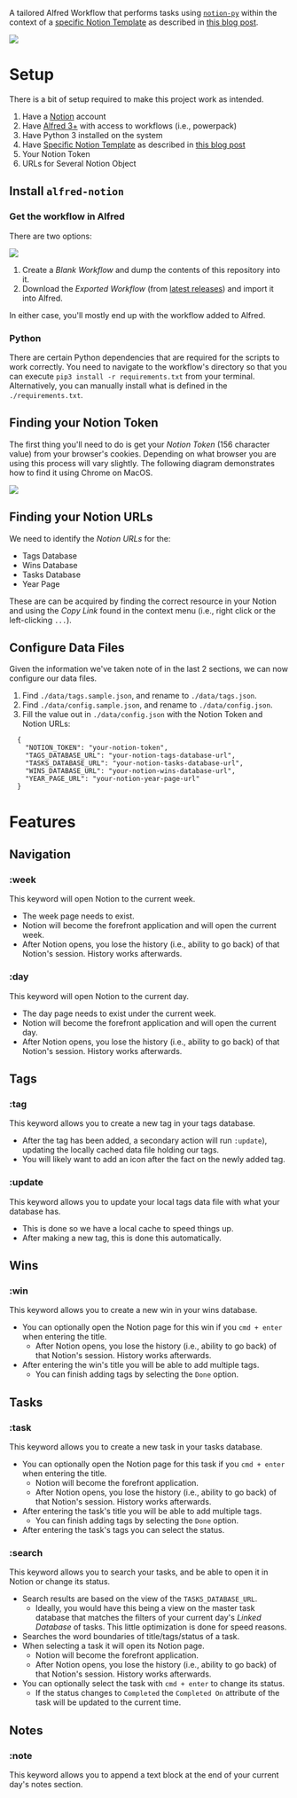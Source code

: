 A tailored Alfred Workflow that performs tasks using [`notion-py`](https://github.com/jamalex/notion-py) within the context of a [specific Notion Template](https://www.notion.so/Week-Template-0a7ac4d03082417c929176b5ea1df07e) as described in [this blog post](https://kevinjalbert.com/my-weekly-notion-setup/).

![](./alfred-notion-demo.gif)

# Setup

There is a bit of setup required to make this project work as intended.

1. Have a [Notion](https://www.notion.so/) account
2. Have [Alfred 3+](https://www.alfredapp.com/) with access to workflows (i.e., powerpack)
3. Have Python 3 installed on the system
4. Have [Specific Notion Template](https://www.notion.so/Week-Template-0a7ac4d03082417c929176b5ea1df07e) as described in [this blog post](https://kevinjalbert.com/my-weekly-notion-setup/)
5. Your Notion Token
6. URLs for Several Notion Object

## Install `alfred-notion`

### Get the workflow in Alfred

There are two options:

![](./workflow.png)

1. Create a _Blank Workflow_ and dump the contents of this repository into it.
2. Download the _Exported Workflow_ (from [latest releases](https://github.com/kevinjalbert/alfred-notion/releases)) and import it into Alfred.

In either case, you'll mostly end up with the workflow added to Alfred.

### Python

There are certain Python dependencies that are required for the scripts to work correctly. You need to navigate to the workflow's directory so that you can execute `pip3 install -r requirements.txt` from your terminal. Alternatively, you can manually install what is defined in the `./requirements.txt`.

## Finding your Notion Token

The first thing you'll need to do is get your _Notion Token_ (156 character value) from your browser's cookies. Depending on what browser you are using this process will vary slightly. The following diagram demonstrates how to find it using Chrome on MacOS.

![](./notion-token.png)

## Finding your Notion URLs

We need to identify the _Notion URLs_ for the:

- Tags Database
- Wins Database
- Tasks Database
- Year Page

These are can be acquired by finding the correct resource in your Notion and using the _Copy Link_ found in the context menu (i.e., right click or the left-clicking `...`).

## Configure Data Files

Given the information we've taken note of in the last 2 sections, we can now configure our data files.

1. Find `./data/tags.sample.json`, and rename to `./data/tags.json`.
2. Find `./data/config.sample.json`, and rename to `./data/config.json`.
3. Fill the value out in `./data/config.json` with the Notion Token and Notion URLs:

```
  {
    "NOTION_TOKEN": "your-notion-token",
    "TAGS_DATABASE_URL": "your-notion-tags-database-url",
    "TASKS_DATABASE_URL": "your-notion-tasks-database-url",
    "WINS_DATABASE_URL": "your-notion-wins-database-url",
    "YEAR_PAGE_URL": "your-notion-year-page-url"
  }
```

# Features

## Navigation

### :week

This keyword will open Notion to the current week.

- The week page needs to exist.
- Notion will become the forefront application and will open the current week.
- After Notion opens, you lose the history (i.e., ability to go back) of that Notion's session. History works afterwards.

### :day

This keyword will open Notion to the current day.

- The day page needs to exist under the current week.
- Notion will become the forefront application and will open the current day.
- After Notion opens, you lose the history (i.e., ability to go back) of that Notion's session. History works afterwards.

## Tags

### :tag

This keyword allows you to create a new tag in your tags database.

- After the tag has been added, a secondary action will run `:update`), updating the locally cached data file holding our tags.
- You will likely want to add an icon after the fact on the newly added tag.

### :update

This keyword allows you to update your local tags data file with what your database has.

- This is done so we have a local cache to speed things up.
- After making a new tag, this is done this automatically.

## Wins

### :win

This keyword allows you to create a new win in your wins database.

- You can optionally open the Notion page for this win if you `cmd + enter` when entering the title.
  - After Notion opens, you lose the history (i.e., ability to go back) of that Notion's session. History works afterwards.
- After entering the win's title you will be able to add multiple tags.
  - You can finish adding tags by selecting the `Done` option.

## Tasks

### :task

This keyword allows you to create a new task in your tasks database.

- You can optionally open the Notion page for this task if you `cmd + enter` when entering the title.
  - Notion will become the forefront application.
  - After Notion opens, you lose the history (i.e., ability to go back) of that Notion's session. History works afterwards.
- After entering the task's title you will be able to add multiple tags.
  - You can finish adding tags by selecting the `Done` option.
- After entering the task's tags you can select the status.

### :search

This keyword allows you to search your tasks, and be able to open it in Notion or change its status.

- Search results are based on the view of the `TASKS_DATABASE_URL`.
  - Ideally, you would have this being a view on the master task database that matches the filters of your current day's _Linked Database_ of tasks. This little optimization is done for speed reasons.
- Searches the word boundaries of title/tags/status of a task.
- When selecting a task it will open its Notion page.
  - Notion will become the forefront application.
  - After Notion opens, you lose the history (i.e., ability to go back) of that Notion's session. History works afterwards.
- You can optionally select the task with `cmd + enter` to change its status.
  - If the status changes to `Completed` the `Completed On` attribute of the task will be updated to the current time.

## Notes

### :note

This keyword allows you to append a text block at the end of your current day's notes section.
